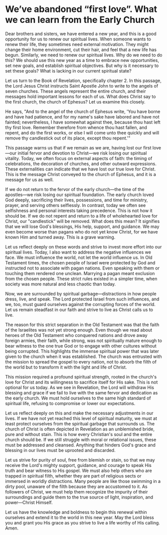 # We’ve abandoned “first love”. What we can learn from the Early Church

Dear brothers and sisters, we have entered a new year, and this is a good opportunity for us to renew our spiritual lives. When someone wants to renew their life, they sometimes need external motivation. They might change their home environment, cut their hair, and feel that a new life has begun. Similarly, we need to renew our spiritual lives. Why do we need to do this? We should use this new year as a time to embrace new opportunities, set new goals, and establish spiritual objectives. But why is it necessary to set these goals? What is lacking in our current spiritual state?

Let us turn to the Book of Revelation, specifically chapter 2. In this passage, the Lord Jesus Christ instructs Saint Apostle John to write to the angels of seven churches. These angels represent the entire church, and their messages hold important lessons for each of us. What does Christ say to the first church, the church of Ephesus? Let us examine this closely.

He says, "And to the angel of the church of Ephesus write, 'You have borne and have had patience, and for my name's sake have labored and have not fainted; nevertheless, I have somewhat against thee, because thou hast left thy first love. Remember therefore from whence thou hast fallen, and repent, and do the first works, or else I will come unto thee quickly and will remove thy candlestick out of its place, except thou repent.'"

This passage warns us that if we remain as we are, having lost our first love—our initial fervor and devotion to Christ—we risk losing our spiritual vitality. Today, we often focus on external aspects of faith: the timing of celebrations, the decoration of churches, and other outward expressions. These externalities can indicate that we have lost our true love for Christ. This is the message Christ conveyed to the church of Ephesus, and it is a message for us as well.

If we do not return to the fervor of the early church—the time of the apostles—we risk losing our spiritual foundation. The early church loved God deeply, sacrificing their lives, possessions, and time for ministry, prayer, and serving others selflessly. In contrast, today we often see selfishness and personal interests taking precedence. This is not how it should be. If we do not repent and return to a life of wholehearted love for Christ, our "candlestick" will be removed. What does this mean? It signifies that we will lose God's blessings, His help, support, and guidance. We may even become worse than pagans who do not yet know Christ, for we have known Him and turned away. This is a grave warning.

Let us reflect deeply on these words and strive to invest more effort into our spiritual lives. Today, I also want to address the negative influences we face. We must influence the world, not let the world influence us. In Old Testament times, the chosen people of Israel were protected by God and instructed not to associate with pagan nations. Even speaking with them or touching them rendered one unclean. Marrying a pagan meant exclusion from the chosen people. These strict rules existed in a simpler time, when society was more natural and less chaotic than today.

Now, we are surrounded by spiritual garbage—distractions in how people dress, live, and speak. The Lord protected Israel from such influences, and we, too, must guard ourselves against the corrupting forces of the world. Let us remain steadfast in our faith and strive to live as Christ calls us to live.

The reason for this strict separation in the Old Testament was that the faith of the Israelites was not yet strong enough. Even though we read about heroes of the Old Testament who conquered nations and drove away foreign armies, their faith, while strong, was not spiritually mature enough to bear witness to the one true God or to engage with other cultures without being corrupted. This highlights the immense spiritual power that was later given to the church when it was established. The church was entrusted with the mission to spread the gospel to every nation, not to absorb the filth of the world but to transform it with the light and life of Christ.

This mission required a profound spiritual strength, rooted in the church's love for Christ and its willingness to sacrifice itself for His sake. This is not optional for us today. As we see in Revelation, the Lord will withdraw His blessing and grace if we fail to live with the same fervor and dedication as the early church. We must hold ourselves to the same high standard of spiritual life, refusing to compromise or lower our expectations.

Let us reflect deeply on this and make the necessary adjustments in our lives. If we have not yet reached this level of spiritual maturity, we must at least protect ourselves from the spiritual garbage that surrounds us. The church of Christ is often depicted in Revelation as an unblemished bride, pure and without stain. This is how every Christian's soul and the entire church should be. If we still struggle with moral or relational issues, these must be addressed and cleansed. Anything that hinders God's grace and blessing in our lives must be uprooted and discarded.

Let us strive for purity of soul, free from blemish or stain, so that we may receive the Lord's mighty support, guidance, and courage to speak His truth and bear witness to His gospel. We must also help others who are trapped in spiritual filth, whether they are part of religious sects or immersed in worldly distractions. Many people are like those swimming in a dirty pool, unaware of the filth because they are accustomed to it. As followers of Christ, we must help them recognize the impurity of their surroundings and guide them to the true source of light, inspiration, and power—Christ Himself.

Let us have the knowledge and boldness to begin this renewal within ourselves and extend it to the world in this new year. May the Lord bless you and grant you His grace as you strive to live a life worthy of His calling. Amen.

